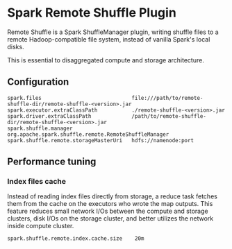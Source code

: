 # Spark Remote Shuffle Plugin

Remote Shuffle is a Spark ShuffleManager plugin, writing shuffle files to a remote Hadoop-compatible file system, instead of vanilla Spark's local disks.

This is essential to disaggregated compute and storage architecture.

## Configuration

```
spark.files                             file:///path/to/remote-shuffle-dir/remote-shuffle-<version>.jar
spark.executor.extraClassPath           ./remote-shuffle-<version>.jar
spark.driver.extraClassPath             /path/to/remote-shuffle-dir/remote-shuffle-<version>.jar
spark.shuffle.manager                   org.apache.spark.shuffle.remote.RemoteShuffleManager
spark.shuffle.remote.storageMasterUri   hdfs://namenode:port
```

## Performance tuning

### Index files cache

Instead of reading index files directly from storage, a reduce task fetches them from the cache on the executors who wrote the map outputs. This feature reduces small network I/Os between the compute and storage clusters, disk I/Os on the storage cluster, and better utilizes the network inside compute cluster.
```
spark.shuffle.remote.index.cache.size    20m
```